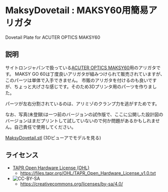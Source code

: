# MaksyDovetail : MAKSY60用簡易アリガタ
Dovetail Plate for ACUTER OPTICS MAKSY60

## 説明
サイトロンジャパンで扱っている[ACUTER OPTICS MAKSY60](https://www.sightron.co.jp/product/maksy60-newtony.html)用のアリガタです。
MAKSY GO 60は丁度良いアリガタが組みつけられて販売されていますが、このパーツは単体で入手できません。
市販のアリガタを付けるのも良いですが、ちょっと大げさな感じです。そのため3Dプリンタ用のパーツを作りました。

パーツが左右分割されているのは、アリミゾのクランプ力を逃がすためです。

なお、写真(未登録)は一つ前のバージョンの試作版で、ここに公開した設計図のバージョンはまだプリントして試していないので何か問題があるかもしれません。自己責任で使用してください。

[MaksyDovetail.stl](./MaksyDovetail.stl) (3Dビューアでモデルを見る)

## ライセンス
* [TAPR Open Hardware License (OHL)](https://tapr.org/the-tapr-open-hardware-license/)
  * https://files.tapr.org/OHL/TAPR_Open_Hardware_License_v1.0.txt
* ![CC-BY-SA](https://komtmt.files.wordpress.com/2015/04/by-sa.png?w=150&h=52)
  * https://creativecommons.org/licenses/by-sa/4.0/

